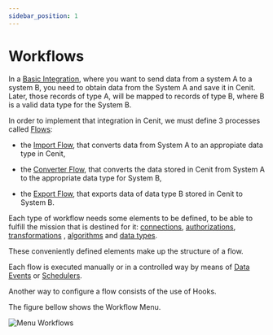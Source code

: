 ```yaml
---
sidebar_position: 1
---
```


# Workflows

In a [Basic Integration](basic_integration.md), where you want to send data from a system A to a system B, you  need to obtain data from the System A and save it in Cenit. Later, those records of type A, will be mapped to records of type B, where B is a valid data type for the System B. 

In order to implement that integration in Cenit, we must define 3 processes called [Flows](workflows/flows.md): 

- the [Import Flow](workflows/import_flows.md), that converts data from System A to an appropiate data type in Cenit,

- the [Converter Flow](workflows/converter_flows.md), that converts the data stored in Cenit from System A to the appropriate data type for System B, 

- the [Export Flow](workflows/export_flows.md), that exports data of data type B stored in Cenit to System B. 

Each type of workflow needs some elements to be defined, to be able to fulfill the mission that is destined for it: [connections](gateway/connection.md), [authorizations](security/authorization_definition.md), [transformations](transformations/transformations.md) , [algorithms](compute/algorithms.md) and [data types](data/data.md).

These conveniently defined elements make up the structure of a flow. 

Each flow is executed manually or in a controlled way by means of [Data Events](workflows/data_events.md) or [Schedulers](workflows/schedulers.md). 

Another way to configure a flow consists of the use of Hooks.

The figure bellow shows the Workflow Menu. 

![Menu Workflows](https://user-images.githubusercontent.com/99367633/161071948-7238d99d-7c01-4527-bd96-f5bcc2c67b7f.png)